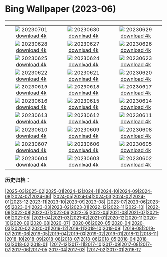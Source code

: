 # Bing Wallpaper (2023-06)
**************
| | | |
| :----: | :----: | :----: |
| ![](https://www.bing.com/th?id=OHR.ClamBears_EN-CA1275958061_1920x1080.jpg) 20230701 [download 4k](https://www.bing.com/th?id=OHR.ClamBears_EN-CA1275958061_UHD.jpg) | ![](https://www.bing.com/th?id=OHR.BanyakIslands_EN-CA9071693780_1920x1080.jpg) 20230630 [download 4k](https://www.bing.com/th?id=OHR.BanyakIslands_EN-CA9071693780_UHD.jpg) | ![](https://www.bing.com/th?id=OHR.PrideIceland_EN-CA3805551224_1920x1080.jpg) 20230629 [download 4k](https://www.bing.com/th?id=OHR.PrideIceland_EN-CA3805551224_UHD.jpg) |
| ![](https://www.bing.com/th?id=OHR.SedonaSunset_EN-CA8514626005_1920x1080.jpg) 20230628 [download 4k](https://www.bing.com/th?id=OHR.SedonaSunset_EN-CA8514626005_UHD.jpg) | ![](https://www.bing.com/th?id=OHR.VillandryGarden_EN-CA8263802349_1920x1080.jpg) 20230627 [download 4k](https://www.bing.com/th?id=OHR.VillandryGarden_EN-CA8263802349_UHD.jpg) | ![](https://www.bing.com/th?id=OHR.PetraTreasury_EN-CA7803923526_1920x1080.jpg) 20230626 [download 4k](https://www.bing.com/th?id=OHR.PetraTreasury_EN-CA7803923526_UHD.jpg) |
| ![](https://www.bing.com/th?id=OHR.NhaTrang_EN-CA7533829372_1920x1080.jpg) 20230625 [download 4k](https://www.bing.com/th?id=OHR.NhaTrang_EN-CA7533829372_UHD.jpg) | ![](https://www.bing.com/th?id=OHR.PollinatorMonarch_EN-CA7193527591_1920x1080.jpg) 20230624 [download 4k](https://www.bing.com/th?id=OHR.PollinatorMonarch_EN-CA7193527591_UHD.jpg) | ![](https://www.bing.com/th?id=OHR.PeruAmazon_EN-CA6924554340_1920x1080.jpg) 20230623 [download 4k](https://www.bing.com/th?id=OHR.PeruAmazon_EN-CA6924554340_UHD.jpg) |
| ![](https://www.bing.com/th?id=OHR.NationalIndigenousPeoplesDay_EN-CA7883814929_1920x1080.jpg) 20230622 [download 4k](https://www.bing.com/th?id=OHR.NationalIndigenousPeoplesDay_EN-CA7883814929_UHD.jpg) | ![](https://www.bing.com/th?id=OHR.EagleTree_EN-CA0054337816_1920x1080.jpg) 20230621 [download 4k](https://www.bing.com/th?id=OHR.EagleTree_EN-CA0054337816_UHD.jpg) | ![](https://www.bing.com/th?id=OHR.StonehengeSalisbury_EN-CA5914565935_1920x1080.jpg) 20230620 [download 4k](https://www.bing.com/th?id=OHR.StonehengeSalisbury_EN-CA5914565935_UHD.jpg) |
| ![](https://www.bing.com/th?id=OHR.TernFather_EN-CA5311897317_1920x1080.jpg) 20230619 [download 4k](https://www.bing.com/th?id=OHR.TernFather_EN-CA5311897317_UHD.jpg) | ![](https://www.bing.com/th?id=OHR.SurfSanDiego_EN-CA4997831640_1920x1080.jpg) 20230618 [download 4k](https://www.bing.com/th?id=OHR.SurfSanDiego_EN-CA4997831640_UHD.jpg) | ![](https://www.bing.com/th?id=OHR.HawksbillTurtle_EN-CA4618217864_1920x1080.jpg) 20230617 [download 4k](https://www.bing.com/th?id=OHR.HawksbillTurtle_EN-CA4618217864_UHD.jpg) |
| ![](https://www.bing.com/th?id=OHR.SmokyFireflies_EN-CA2162258786_1920x1080.jpg) 20230616 [download 4k](https://www.bing.com/th?id=OHR.SmokyFireflies_EN-CA2162258786_UHD.jpg) | ![](https://www.bing.com/th?id=OHR.WaterfallsSunwaptaValley_EN-CA1919679113_1920x1080.jpg) 20230615 [download 4k](https://www.bing.com/th?id=OHR.WaterfallsSunwaptaValley_EN-CA1919679113_UHD.jpg) | ![](https://www.bing.com/th?id=OHR.OkefenokeeSwamp_EN-CA1632348115_1920x1080.jpg) 20230614 [download 4k](https://www.bing.com/th?id=OHR.OkefenokeeSwamp_EN-CA1632348115_UHD.jpg) |
| ![](https://www.bing.com/th?id=OHR.BigBendAnniv_EN-CA1399468054_1920x1080.jpg) 20230613 [download 4k](https://www.bing.com/th?id=OHR.BigBendAnniv_EN-CA1399468054_UHD.jpg) | ![](https://www.bing.com/th?id=OHR.GoliathHeron_EN-CA1899093038_1920x1080.jpg) 20230612 [download 4k](https://www.bing.com/th?id=OHR.GoliathHeron_EN-CA1899093038_UHD.jpg) | ![](https://www.bing.com/th?id=OHR.PortugalDay_EN-CA0752495208_1920x1080.jpg) 20230611 [download 4k](https://www.bing.com/th?id=OHR.PortugalDay_EN-CA0752495208_UHD.jpg) |
| ![](https://www.bing.com/th?id=OHR.BalloonsTurkey_EN-CA0417570545_1920x1080.jpg) 20230610 [download 4k](https://www.bing.com/th?id=OHR.BalloonsTurkey_EN-CA0417570545_UHD.jpg) | ![](https://www.bing.com/th?id=OHR.PlayfulHumpback_EN-CA0120206619_1920x1080.jpg) 20230609 [download 4k](https://www.bing.com/th?id=OHR.PlayfulHumpback_EN-CA0120206619_UHD.jpg) | ![](https://www.bing.com/th?id=OHR.ChacoCulture_EN-CA9483923696_1920x1080.jpg) 20230608 [download 4k](https://www.bing.com/th?id=OHR.ChacoCulture_EN-CA9483923696_UHD.jpg) |
| ![](https://www.bing.com/th?id=OHR.CliffsEtretat_EN-CA2782416067_1920x1080.jpg) 20230607 [download 4k](https://www.bing.com/th?id=OHR.CliffsEtretat_EN-CA2782416067_UHD.jpg) | ![](https://www.bing.com/th?id=OHR.PlasticParrotfish_EN-CA8618162812_1920x1080.jpg) 20230606 [download 4k](https://www.bing.com/th?id=OHR.PlasticParrotfish_EN-CA8618162812_UHD.jpg) | ![](https://www.bing.com/th?id=OHR.MauiBeach_EN-CA7509098189_1920x1080.jpg) 20230605 [download 4k](https://www.bing.com/th?id=OHR.MauiBeach_EN-CA7509098189_UHD.jpg) |
| ![](https://www.bing.com/th?id=OHR.SouthKaibabTrail_EN-CA7297511708_1920x1080.jpg) 20230604 [download 4k](https://www.bing.com/th?id=OHR.SouthKaibabTrail_EN-CA7297511708_UHD.jpg) | ![](https://www.bing.com/th?id=OHR.GemsbokNamibia_EN-CA6914215947_1920x1080.jpg) 20230603 [download 4k](https://www.bing.com/th?id=OHR.GemsbokNamibia_EN-CA6914215947_UHD.jpg) | ![](https://www.bing.com/th?id=OHR.ReefAwareness_EN-CA3331121742_1920x1080.jpg) 20230602 [download 4k](https://www.bing.com/th?id=OHR.ReefAwareness_EN-CA3331121742_UHD.jpg) |

### 历史归档：

|[2025-03](/../2025-03/2025-03.md)|[2025-02](/../2025-02/2025-02.md)|[2025-01](/../2025-01/2025-01.md)|[2024-12](/../2024-12/2024-12.md)|[2024-11](/../2024-11/2024-11.md)|[2024-10](/../2024-10/2024-10.md)|[2024-09](/../2024-09/2024-09.md)|[2024-08](/../2024-08/2024-08.md)|[2024-07](/../2024-07/2024-07.md)|[2024-06](/../2024-06/2024-06.md)|
|[2024-05](/../2024-05/2024-05.md)|[2024-04](/../2024-04/2024-04.md)|[2024-03](/../2024-03/2024-03.md)|[2024-02](/../2024-02/2024-02.md)|[2024-01](/../2024-01/2024-01.md)|[2023-12](/../2023-12/2023-12.md)|[2023-11](/../2023-11/2023-11.md)|[2023-10](/../2023-10/2023-10.md)|[2023-09](/../2023-09/2023-09.md)|[2023-08](/../2023-08/2023-08.md)|
|[2023-07](/../2023-07/2023-07.md)|[2023-06](/2023-06.md)|[2023-05](/../2023-05/2023-05.md)|[2023-04](/../2023-04/2023-04.md)|[2023-03](/../2023-03/2023-03.md)|[2023-02](/../2023-02/2023-02.md)|[2023-01](/../2023-01/2023-01.md)|[2022-12](/../2022-12/2022-12.md)|[2022-11](/../2022-11/2022-11.md)|[2022-10](/../2022-10/2022-10.md)|
|[2022-09](/../2022-09/2022-09.md)|[2022-08](/../2022-08/2022-08.md)|[2022-07](/../2022-07/2022-07.md)|[2022-06](/../2022-06/2022-06.md)|[2022-05](/../2022-05/2022-05.md)|[2022-04](/../2022-04/2022-04.md)|[2021-08](/../2021-08/2021-08.md)|[2021-07](/../2021-07/2021-07.md)|[2021-06](/../2021-06/2021-06.md)|[2021-05](/../2021-05/2021-05.md)|
|[2021-04](/../2021-04/2021-04.md)|[2021-03](/../2021-03/2021-03.md)|[2021-02](/../2021-02/2021-02.md)|[2021-01](/../2021-01/2021-01.md)|[2020-12](/../2020-12/2020-12.md)|[2020-11](/../2020-11/2020-11.md)|[2020-10](/../2020-10/2020-10.md)|[2020-09](/../2020-09/2020-09.md)|[2020-08](/../2020-08/2020-08.md)|[2020-07](/../2020-07/2020-07.md)|
|[2020-06](/../2020-06/2020-06.md)|[2020-05](/../2020-05/2020-05.md)|[2020-04](/../2020-04/2020-04.md)|[2020-03](/../2020-03/2020-03.md)|[2020-02](/../2020-02/2020-02.md)|[2020-01](/../2020-01/2020-01.md)|[2019-12](/../2019-12/2019-12.md)|[2019-11](/../2019-11/2019-11.md)|[2019-10](/../2019-10/2019-10.md)|[2019-09](/../2019-09/2019-09.md)|
|[2019-08](/../2019-08/2019-08.md)|[2019-07](/../2019-07/2019-07.md)|[2019-06](/../2019-06/2019-06.md)|[2019-05](/../2019-05/2019-05.md)|[2019-04](/../2019-04/2019-04.md)|[2019-03](/../2019-03/2019-03.md)|[2019-02](/../2019-02/2019-02.md)|[2019-01](/../2019-01/2019-01.md)|[2018-12](/../2018-12/2018-12.md)|[2018-11](/../2018-11/2018-11.md)|
|[2018-10](/../2018-10/2018-10.md)|[2018-09](/../2018-09/2018-09.md)|[2018-08](/../2018-08/2018-08.md)|[2018-07](/../2018-07/2018-07.md)|[2018-06](/../2018-06/2018-06.md)|[2018-05](/../2018-05/2018-05.md)|[2018-04](/../2018-04/2018-04.md)|[2018-03](/../2018-03/2018-03.md)|[2018-02](/../2018-02/2018-02.md)|[2018-01](/../2018-01/2018-01.md)|
|[2017-12](/../2017-12/2017-12.md)|[2017-11](/../2017-11/2017-11.md)|[2017-10](/../2017-10/2017-10.md)|[2017-09](/../2017-09/2017-09.md)|[2017-08](/../2017-08/2017-08.md)|[2017-07](/../2017-07/2017-07.md)|[2017-06](/../2017-06/2017-06.md)|[2017-05](/../2017-05/2017-05.md)|[2017-04](/../2017-04/2017-04.md)|[2017-03](/../2017-03/2017-03.md)|
|[2017-02](/../2017-02/2017-02.md)|[2017-01](/../2017-01/2017-01.md)|[2016-12](/../2016-12/2016-12.md)